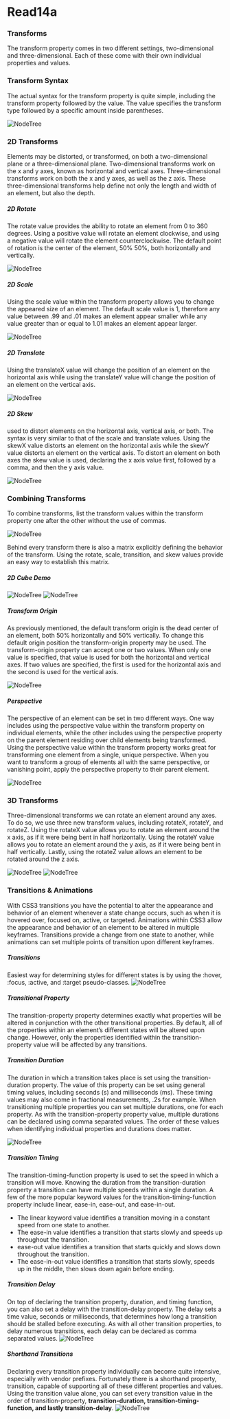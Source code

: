 # Read14a
### Transforms
The transform property comes in two different settings, two-dimensional and three-dimensional. Each of these come with their own individual properties and values.
### Transform Syntax
The actual syntax for the transform property is quite simple, including the transform property followed by the value. The value specifies the transform type followed by a specific amount inside parentheses.

![NodeTree](Images/14a.1.JPG)

### 2D Transforms
Elements may be distorted, or transformed, on both a two-dimensional plane or a three-dimensional plane. Two-dimensional transforms work on the x and y axes, known as horizontal and vertical axes. Three-dimensional transforms work on both the x and y axes, as well as the z axis. These three-dimensional transforms help define not only the length and width of an element, but also the depth.

##### 2D Rotate
The rotate value provides the ability to rotate an element from 0 to 360 degrees. Using a positive value will rotate an element clockwise, and using a negative value will rotate the element counterclockwise. The default point of rotation is the center of the element, 50% 50%, both horizontally and vertically.

![NodeTree](Images/14a.2.JPG)

##### 2D Scale
Using the scale value within the transform property allows you to change the appeared size of an element. The default scale value is 1, therefore any value between .99 and .01 makes an element appear smaller while any value greater than or equal to 1.01 makes an element appear larger.

![NodeTree](Images/14a.3.JPG)

##### 2D Translate
Using the translateX value will change the position of an element on the horizontal axis while using the translateY value will change the position of an element on the vertical axis.

![NodeTree](Images/14a.4.JPG)

##### 2D Skew
used to distort elements on the horizontal axis, vertical axis, or both. The syntax is very similar to that of the scale and translate values. Using the skewX value distorts an element on the horizontal axis while the skewY value distorts an element on the vertical axis. To distort an element on both axes the skew value is used, declaring the x axis value first, followed by a comma, and then the y axis value.

![NodeTree](Images/14a.5.JPG)

### Combining Transforms
To combine transforms, list the transform values within the transform property one after the other without the use of commas.

![NodeTree](Images/14a.6.JPG)

Behind every transform there is also a matrix explicitly defining the behavior of the transform. Using the rotate, scale, transition, and skew values provide an easy way to establish this matrix.

##### 2D Cube Demo
![NodeTree](Images/14a.7.JPG)
![NodeTree](Images/14a.8.JPG)

##### Transform Origin
As previously mentioned, the default transform origin is the dead center of an element, both 50% horizontally and 50% vertically. To change this default origin position the transform-origin property may be used.
The transform-origin property can accept one or two values. When only one value is specified, that value is used for both the horizontal and vertical axes. If two values are specified, the first is used for the horizontal axis and the second is used for the vertical axis.

![NodeTree](Images/14a.9.JPG)

##### Perspective
The perspective of an element can be set in two different ways. One way includes using the perspective value within the transform property on individual elements, while the other includes using the perspective property on the parent element residing over child elements being transformed.
Using the perspective value within the transform property works great for transforming one element from a single, unique perspective. When you want to transform a group of elements all with the same perspective, or vanishing point, apply the perspective property to their parent element.

![NodeTree](Images/14a.10.JPG)

### 3D Transforms
Three-dimensional transforms we can rotate an element around any axes. To do so, we use three new transform values, including rotateX, rotateY, and rotateZ.
Using the rotateX value allows you to rotate an element around the x axis, as if it were being bent in half horizontally. Using the rotateY value allows you to rotate an element around the y axis, as if it were being bent in half vertically. Lastly, using the rotateZ value allows an element to be rotated around the z axis.

![NodeTree](Images/14a.11.JPG)
![NodeTree](Images/14a.12.JPG)

### Transitions & Animations
With CSS3 transitions you have the potential to alter the appearance and behavior of an element whenever a state change occurs, such as when it is hovered over, focused on, active, or targeted.
Animations within CSS3 allow the appearance and behavior of an element to be altered in multiple keyframes. Transitions provide a change from one state to another, while animations can set multiple points of transition upon different keyframes.

##### Transitions
Easiest way for determining styles for different states is by using the :hover, :focus, :active, and :target pseudo-classes.
![NodeTree](Images/14a.13.JPG)

##### Transitional Property
The transition-property property determines exactly what properties will be altered in conjunction with the other transitional properties. By default, all of the properties within an element’s different states will be altered upon change. However, only the properties identified within the transition-property value will be affected by any transitions.

##### Transition Duration
The duration in which a transition takes place is set using the transition-duration property. The value of this property can be set using general timing values, including seconds (s) and milliseconds (ms). These timing values may also come in fractional measurements, .2s for example.
When transitioning multiple properties you can set multiple durations, one for each property. As with the transition-property property value, multiple durations can be declared using comma separated values. The order of these values when identifying individual properties and durations does matter.

![NodeTree](Images/14a.14.JPG)

##### Transition Timing
The transition-timing-function property is used to set the speed in which a transition will move. Knowing the duration from the transition-duration property a transition can have multiple speeds within a single duration. A few of the more popular keyword values for the transition-timing-function property include linear, ease-in, ease-out, and ease-in-out.
- The linear keyword value identifies a transition moving in a constant speed from one state to another.
- The ease-in value identifies a transition that starts slowly and speeds up throughout the transition.
- ease-out value identifies a transition that starts quickly and slows down throughout the transition.
- The ease-in-out value identifies a transition that starts slowly, speeds up in the middle, then slows down again before ending.

##### Transition Delay
On top of declaring the transition property, duration, and timing function, you can also set a delay with the transition-delay property. The delay sets a time value, seconds or milliseconds, that determines how long a transition should be stalled before executing. As with all other transition properties, to delay numerous transitions, each delay can be declared as comma separated values.
![NodeTree](Images/14a.15.JPG)

##### Shorthand Transitions
Declaring every transition property individually can become quite intensive, especially with vendor prefixes. Fortunately there is a shorthand property, transition, capable of supporting all of these different properties and values. Using the transition value alone, you can set every transition value in the order of transition-property, __transition-duration, transition-timing-function, and lastly transition-delay__.
![NodeTree](Images/14a.16.JPG)

